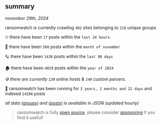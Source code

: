 
## summary
_november 29th, 2024_

ransomwatch is currently crawling `492` sites belonging to `216` unique groups

⏲ there have been `17` posts within the `last 24 hours`

🦈 there have been `560` posts within the `month of november`

🪐 there have been `1438` posts within the `last 90 days`

🏚 there have been `4829` posts within the `year of 2024`

_⚙️ there are currently `130` online hosts & `140` custom parsers._

🦕 ransomwatch has been running for `3 years, 2 months and 22 days` and indexed `14286` posts

_all data  [(groups)](http://ransomwhat.telemetry.ltd/groups) and [(posts)](http://ransomwhat.telemetry.ltd/posts) is available in JSON (updated hourly)_

> ransomwatch is fully [open source](https://github.com/joshhighet/ransomwatch#ransomwatch--). please consider [sponsoring](https://github.com/sponsors/joshhighet) if you find it useful!
